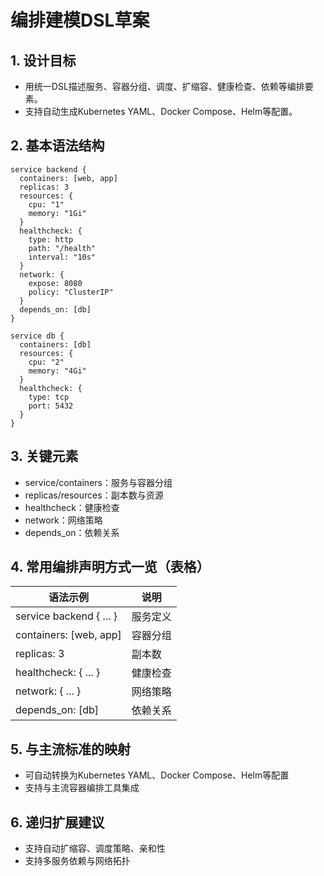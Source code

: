 # 编排建模DSL草案

## 1. 设计目标

- 用统一DSL描述服务、容器分组、调度、扩缩容、健康检查、依赖等编排要素。
- 支持自动生成Kubernetes YAML、Docker Compose、Helm等配置。

## 2. 基本语法结构

```dsl
service backend {
  containers: [web, app]
  replicas: 3
  resources: {
    cpu: "1"
    memory: "1Gi"
  }
  healthcheck: {
    type: http
    path: "/health"
    interval: "10s"
  }
  network: {
    expose: 8080
    policy: "ClusterIP"
  }
  depends_on: [db]
}

service db {
  containers: [db]
  resources: {
    cpu: "2"
    memory: "4Gi"
  }
  healthcheck: {
    type: tcp
    port: 5432
  }
}
```

## 3. 关键元素

- service/containers：服务与容器分组
- replicas/resources：副本数与资源
- healthcheck：健康检查
- network：网络策略
- depends_on：依赖关系

## 4. 常用编排声明方式一览（表格）

| 语法示例                                      | 说明           |
|-----------------------------------------------|----------------|
| service backend { ... }                       | 服务定义       |
| containers: [web, app]                        | 容器分组       |
| replicas: 3                                   | 副本数         |
| healthcheck: { ... }                          | 健康检查       |
| network: { ... }                              | 网络策略       |
| depends_on: [db]                              | 依赖关系       |

## 5. 与主流标准的映射

- 可自动转换为Kubernetes YAML、Docker Compose、Helm等配置
- 支持与主流容器编排工具集成

## 6. 递归扩展建议

- 支持自动扩缩容、调度策略、亲和性
- 支持多服务依赖与网络拓扑
